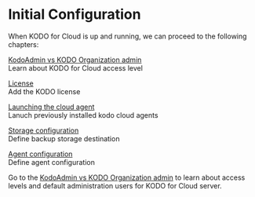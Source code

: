 # Initial Configuration

When KODO for Cloud is up and running, we can proceed to the following chapters:

[KodoAdmin vs KODO Organization admin](https://storware.gitbook.io/kodo-for-cloud-office365/deployment/initial-configuration/kodoadmin-vs-kodo-organization-admin)  
Learn about KODO for Cloud access level

[License](https://storware.gitbook.io/kodo-for-cloud-office365/deployment/initial-configuration/license)  
Add the KODO license

[Launching the cloud agent](https://storware.gitbook.io/kodo-for-cloud-office365/deployment/initial-configuration/launching-the-cloud-agent)  
Lanuch previously installed kodo cloud agents

[Storage configuration](https://storware.gitbook.io/kodo-for-cloud-office365/deployment/initial-configuration/storage-configuration)  
Define backup storage destination

[Agent configuration](https://storware.gitbook.io/kodo-for-cloud-office365/deployment/initial-configuration/agent-configuration)  
Define agent configuration

Go to the [KodoAdmin vs KODO Organization admin](https://storware.gitbook.io/kodo-for-cloud-office365/deployment/initial-configuration/kodoadmin-vs-kodo-organization-admin) to learn about access levels and default administration users for KODO for Cloud server. 


